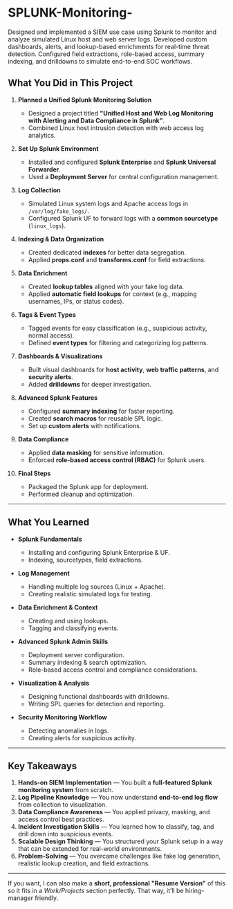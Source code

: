 # SPLUNK-Monitoring-
Designed and implemented a SIEM use case using Splunk to monitor and analyze simulated Linux host and web server logs. Developed custom dashboards, alerts, and lookup-based enrichments for real-time threat detection. Configured field extractions, role-based access, summary indexing, and drilldowns to simulate end-to-end SOC workflows.

## **What You Did in This Project**

1. **Planned a Unified Splunk Monitoring Solution**

   * Designed a project titled **"Unified Host and Web Log Monitoring with Alerting and Data Compliance in Splunk"**.
   * Combined Linux host intrusion detection with web access log analytics.

2. **Set Up Splunk Environment**

   * Installed and configured **Splunk Enterprise** and **Splunk Universal Forwarder**.
   * Used a **Deployment Server** for central configuration management.

3. **Log Collection**

   * Simulated Linux system logs and Apache access logs in `/var/log/fake_logs/`.
   * Configured Splunk UF to forward logs with a **common sourcetype** (`linux_logs`).

4. **Indexing & Data Organization**

   * Created dedicated **indexes** for better data segregation.
   * Applied **props.conf** and **transforms.conf** for field extractions.

5. **Data Enrichment**

   * Created **lookup tables** aligned with your fake log data.
   * Applied **automatic field lookups** for context (e.g., mapping usernames, IPs, or status codes).

6. **Tags & Event Types**

   * Tagged events for easy classification (e.g., suspicious activity, normal access).
   * Defined **event types** for filtering and categorizing log patterns.

7. **Dashboards & Visualizations**

   * Built visual dashboards for **host activity**, **web traffic patterns**, and **security alerts**.
   * Added **drilldowns** for deeper investigation.

8. **Advanced Splunk Features**

   * Configured **summary indexing** for faster reporting.
   * Created **search macros** for reusable SPL logic.
   * Set up **custom alerts** with notifications.

9. **Data Compliance**

   * Applied **data masking** for sensitive information.
   * Enforced **role-based access control (RBAC)** for Splunk users.

10. **Final Steps**

    * Packaged the Splunk app for deployment.
    * Performed cleanup and optimization.

---

## **What You Learned**

* **Splunk Fundamentals**

  * Installing and configuring Splunk Enterprise & UF.
  * Indexing, sourcetypes, field extractions.

* **Log Management**

  * Handling multiple log sources (Linux + Apache).
  * Creating realistic simulated logs for testing.

* **Data Enrichment & Context**

  * Creating and using lookups.
  * Tagging and classifying events.

* **Advanced Splunk Admin Skills**

  * Deployment server configuration.
  * Summary indexing & search optimization.
  * Role-based access control and compliance considerations.

* **Visualization & Analysis**

  * Designing functional dashboards with drilldowns.
  * Writing SPL queries for detection and reporting.

* **Security Monitoring Workflow**

  * Detecting anomalies in logs.
  * Creating alerts for suspicious activity.

---

## **Key Takeaways**

1. **Hands-on SIEM Implementation** — You built a **full-featured Splunk monitoring system** from scratch.
2. **Log Pipeline Knowledge** — You now understand **end-to-end log flow** from collection to visualization.
3. **Data Compliance Awareness** — You applied privacy, masking, and access control best practices.
4. **Incident Investigation Skills** — You learned how to classify, tag, and drill down into suspicious events.
5. **Scalable Design Thinking** — You structured your Splunk setup in a way that can be extended for real-world environments.
6. **Problem-Solving** — You overcame challenges like fake log generation, realistic lookup creation, and field extractions.

---

If you want, I can also make a **short, professional "Resume Version"** of this so it fits in a *Work/Projects* section perfectly.
That way, it’ll be hiring-manager friendly.
